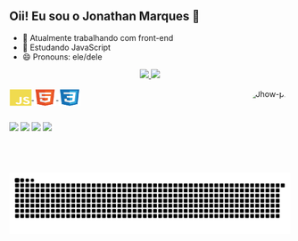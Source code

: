## Oii! Eu sou o Jonathan Marques 👋

- 🔭 Atualmente trabalhando com front-end
- 🌱 Estudando JavaScript
- 😄 Pronouns: ele/dele

<div align="center">
  <a href="https://github.com/jhowzs">
  <img height="180em" src="https://github-readme-stats.vercel.app/api?username=jhowzs&show_icons=true&theme=radical&include_all_commits=true&count_private=true"/>
  <img height="100em" src="https://github-readme-stats.vercel.app/api/top-langs/?username=jhowzs&layout=compact&langs_count=7&theme=radical"/>
</div>

<div style="display: inline_block"><br>
  <img align="center" alt="Jhow-Js" height="30" width="40" src="https://raw.githubusercontent.com/devicons/devicon/master/icons/javascript/javascript-plain.svg">
  <img align="center" alt="Jhow-HTML" height="30" width="40" src="https://raw.githubusercontent.com/devicons/devicon/master/icons/html5/html5-original.svg">
  <img align="center" alt="Jhow-CSS" height="30" width="40" src="https://raw.githubusercontent.com/devicons/devicon/master/icons/css3/css3-original.svg">
<img align="right" alt="Jhow-pic" height="150" style="border-radius:50px;" 
src="https://images-ext-1.discordapp.net/external/g35IDuWGHTIOg7l3S9iVXytfeBm8Sic6jTek1Ga7Tck/https/media.discordapp.net/attachments/407575464203517955/892435092134309908/download20210902123821.png">
</div>

##

<div> 
  <a href="https://instagram.com/jhow.ma" target="_blank"><img src="https://img.shields.io/badge/-Instagram-%23E4405F?style=for-the-badge&logo=instagram&logoColor=white" target="_blank"></a>
 <a href="https://discord.gg/nDPgARFPTW" target="_blank"><img src="https://img.shields.io/badge/Discord-7289DA?style=for-the-badge&logo=discord&logoColor=white" target="_blank"></a> 
  <a href = "mailto:jhowmarques2501@gmail.com"><img src="https://img.shields.io/badge/-Gmail-%23333?style=for-the-badge&logo=gmail&logoColor=white" target="_blank"></a>
  <a href="https://www.linkedin.com/in/" target="_blank"><img src="https://img.shields.io/badge/-LinkedIn-%230077B5?style=for-the-badge&logo=linkedin&logoColor=white" target="_blank"></a> 
 
![Snake animation](https://github.com/jhowzs/jhowzs/blob/output/github-contribution-grid-snake.svg)
 
</div>
